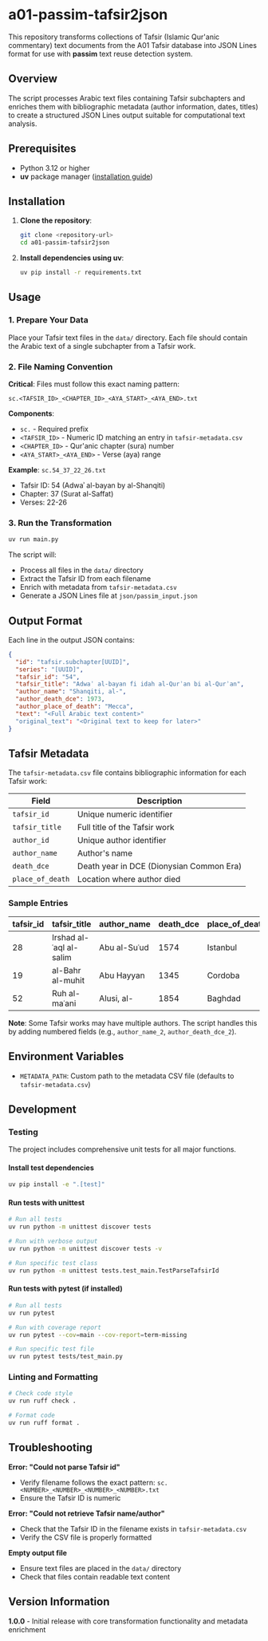 # a01-passim-tafsir2json

This repository transforms collections of Tafsir (Islamic Qur'anic commentary) text documents from the A01 Tafsir database into JSON Lines format for use with **passim** text reuse detection system.

## Overview

The script processes Arabic text files containing Tafsir subchapters and enriches them with bibliographic metadata (author information, dates, titles) to create a structured JSON Lines output suitable for computational text analysis.

## Prerequisites

- Python 3.12 or higher
- **uv** package manager ([installation guide](https://github.com/astral-sh/uv))

## Installation

1. **Clone the repository**:
   ```bash
   git clone <repository-url>
   cd a01-passim-tafsir2json
   ```

2. **Install dependencies using uv**:
   ```bash
   uv pip install -r requirements.txt
   ```

## Usage

### 1. Prepare Your Data

Place your Tafsir text files in the `data/` directory. Each file should contain the Arabic text of a single subchapter from a Tafsir work.

### 2. File Naming Convention

**Critical**: Files must follow this exact naming pattern:
```
sc.<TAFSIR_ID>_<CHAPTER_ID>_<AYA_START>_<AYA_END>.txt
```

**Components**:
- `sc.` - Required prefix
- `<TAFSIR_ID>` - Numeric ID matching an entry in `tafsir-metadata.csv`
- `<CHAPTER_ID>` - Qur'anic chapter (sura) number
- `<AYA_START>_<AYA_END>` - Verse (aya) range

**Example**: `sc.54_37_22_26.txt`
- Tafsir ID: 54 (Adwaʾ al-bayan by al-Shanqiti)
- Chapter: 37 (Surat al-Saffat)
- Verses: 22-26

### 3. Run the Transformation

```bash
uv run main.py
```

The script will:
- Process all files in the `data/` directory
- Extract the Tafsir ID from each filename
- Enrich with metadata from `tafsir-metadata.csv`
- Generate a JSON Lines file at `json/passim_input.json`

## Output Format

Each line in the output JSON contains:
```json
{
  "id": "tafsir.subchapter[UUID]",
  "series": "[UUID]",
  "tafsir_id": "54",
  "tafsir_title": "Adwaʾ al-bayan fi idah al-Qurʾan bi al-Qurʾan",
  "author_name": "Shanqiti, al-",
  "author_death_dce": 1973,
  "author_place_of_death": "Mecca",
  "text": "<Full Arabic text content>"
  "original_text": "<Original text to keep for later>"
}
```

## Tafsir Metadata

The `tafsir-metadata.csv` file contains bibliographic information for each Tafsir work:

| Field | Description |
|-------|-------------|
| `tafsir_id` | Unique numeric identifier |
| `tafsir_title` | Full title of the Tafsir work |
| `author_id` | Unique author identifier |
| `author_name` | Author's name |
| `death_dce` | Death year in DCE (Dionysian Common Era) |
| `place_of_death` | Location where author died |

### Sample Entries

| tafsir_id | tafsir_title | author_name | death_dce | place_of_death |
|-----------|--------------|-------------|-----------|----------------|
| 28 | Irshad al-ʿaql al-salim | Abu al-Suʿud | 1574 | Istanbul |
| 19 | al-Bahr al-muhit | Abu Hayyan | 1345 | Cordoba |
| 52 | Ruh al-maʿani | Alusi, al- | 1854 | Baghdad |

**Note**: Some Tafsir works may have multiple authors. The script handles this by adding numbered fields (e.g., `author_name_2`, `author_death_dce_2`).

## Environment Variables

- `METADATA_PATH`: Custom path to the metadata CSV file (defaults to `tafsir-metadata.csv`)

## Development

### Testing

The project includes comprehensive unit tests for all major functions.

#### Install test dependencies
```bash
uv pip install -e ".[test]"
```

#### Run tests with unittest
```bash
# Run all tests
uv run python -m unittest discover tests

# Run with verbose output
uv run python -m unittest discover tests -v

# Run specific test class
uv run python -m unittest tests.test_main.TestParseTafsirId
```

#### Run tests with pytest (if installed)
```bash
# Run all tests
uv run pytest

# Run with coverage report
uv run pytest --cov=main --cov-report=term-missing

# Run specific test file
uv run pytest tests/test_main.py
```

### Linting and Formatting

```bash
# Check code style
uv run ruff check .

# Format code
uv run ruff format .
```

## Troubleshooting

**Error: "Could not parse Tafsir id"**
- Verify filename follows the exact pattern: `sc.<NUMBER>_<NUMBER>_<NUMBER>_<NUMBER>.txt`
- Ensure the Tafsir ID is numeric

**Error: "Could not retrieve Tafsir name/author"**
- Check that the Tafsir ID in the filename exists in `tafsir-metadata.csv`
- Verify the CSV file is properly formatted

**Empty output file**
- Ensure text files are placed in the `data/` directory
- Check that files contain readable text content

## Version Information

**1.0.0** - Initial release with core transformation functionality and metadata enrichment
